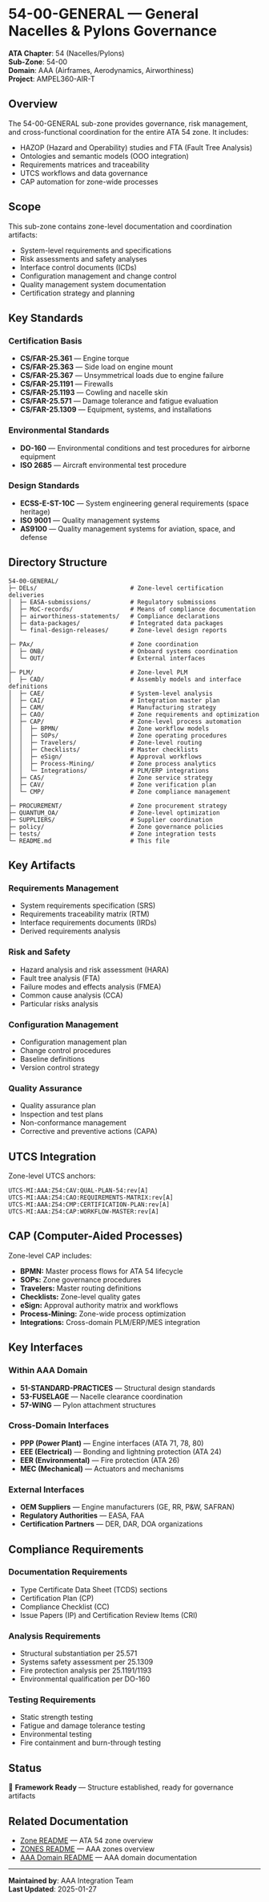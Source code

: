 # 54-00-GENERAL — General Nacelles & Pylons Governance

**ATA Chapter**: 54 (Nacelles/Pylons)  
**Sub-Zone**: 54-00  
**Domain**: AAA (Airframes, Aerodynamics, Airworthiness)  
**Project**: AMPEL360-AIR-T

## Overview

The 54-00-GENERAL sub-zone provides governance, risk management, and cross-functional coordination for the entire ATA 54 zone. It includes:
- HAZOP (Hazard and Operability) studies and FTA (Fault Tree Analysis)
- Ontologies and semantic models (OOO integration)
- Requirements matrices and traceability
- UTCS workflows and data governance
- CAP automation for zone-wide processes

## Scope

This sub-zone contains zone-level documentation and coordination artifacts:
- System-level requirements and specifications
- Risk assessments and safety analyses
- Interface control documents (ICDs)
- Configuration management and change control
- Quality management system documentation
- Certification strategy and planning

## Key Standards

### Certification Basis
- **CS/FAR-25.361** — Engine torque
- **CS/FAR-25.363** — Side load on engine mount
- **CS/FAR-25.367** — Unsymmetrical loads due to engine failure
- **CS/FAR-25.1191** — Firewalls
- **CS/FAR-25.1193** — Cowling and nacelle skin
- **CS/FAR-25.571** — Damage tolerance and fatigue evaluation
- **CS/FAR-25.1309** — Equipment, systems, and installations

### Environmental Standards
- **DO-160** — Environmental conditions and test procedures for airborne equipment
- **ISO 2685** — Aircraft environmental test procedure

### Design Standards
- **ECSS-E-ST-10C** — System engineering general requirements (space heritage)
- **ISO 9001** — Quality management systems
- **AS9100** — Quality management systems for aviation, space, and defense

## Directory Structure

```
54-00-GENERAL/
├─ DELs/                          # Zone-level certification deliveries
│  ├─ EASA-submissions/           # Regulatory submissions
│  ├─ MoC-records/                # Means of compliance documentation
│  ├─ airworthiness-statements/   # Compliance declarations
│  ├─ data-packages/              # Integrated data packages
│  └─ final-design-releases/      # Zone-level design reports
│
├─ PAx/                           # Zone coordination
│  ├─ ONB/                        # Onboard systems coordination
│  └─ OUT/                        # External interfaces
│
├─ PLM/                           # Zone-level PLM
│  ├─ CAD/                        # Assembly models and interface definitions
│  ├─ CAE/                        # System-level analysis
│  ├─ CAI/                        # Integration master plan
│  ├─ CAM/                        # Manufacturing strategy
│  ├─ CAO/                        # Zone requirements and optimization
│  ├─ CAP/                        # Zone-level process automation
│  │  ├─ BPMN/                    # Zone workflow models
│  │  ├─ SOPs/                    # Zone operating procedures
│  │  ├─ Travelers/               # Zone-level routing
│  │  ├─ Checklists/              # Master checklists
│  │  ├─ eSign/                   # Approval workflows
│  │  ├─ Process-Mining/          # Zone process analytics
│  │  └─ Integrations/            # PLM/ERP integrations
│  ├─ CAS/                        # Zone service strategy
│  ├─ CAV/                        # Zone verification plan
│  └─ CMP/                        # Zone compliance management
│
├─ PROCUREMENT/                   # Zone procurement strategy
├─ QUANTUM_OA/                    # Zone-level optimization
├─ SUPPLIERS/                     # Supplier coordination
├─ policy/                        # Zone governance policies
├─ tests/                         # Zone integration tests
└─ README.md                      # This file
```

## Key Artifacts

### Requirements Management
- System requirements specification (SRS)
- Requirements traceability matrix (RTM)
- Interface requirements documents (IRDs)
- Derived requirements analysis

### Risk and Safety
- Hazard analysis and risk assessment (HARA)
- Fault tree analysis (FTA)
- Failure modes and effects analysis (FMEA)
- Common cause analysis (CCA)
- Particular risks analysis

### Configuration Management
- Configuration management plan
- Change control procedures
- Baseline definitions
- Version control strategy

### Quality Assurance
- Quality assurance plan
- Inspection and test plans
- Non-conformance management
- Corrective and preventive actions (CAPA)

## UTCS Integration

Zone-level UTCS anchors:
```
UTCS-MI:AAA:Z54:CAV:QUAL-PLAN-54:rev[A]
UTCS-MI:AAA:Z54:CAO:REQUIREMENTS-MATRIX:rev[A]
UTCS-MI:AAA:Z54:CMP:CERTIFICATION-PLAN:rev[A]
UTCS-MI:AAA:Z54:CAP:WORKFLOW-MASTER:rev[A]
```

## CAP (Computer-Aided Processes)

Zone-level CAP includes:
- **BPMN:** Master process flows for ATA 54 lifecycle
- **SOPs:** Zone governance procedures
- **Travelers:** Master routing definitions
- **Checklists:** Zone-level quality gates
- **eSign:** Approval authority matrix and workflows
- **Process-Mining:** Zone-wide process optimization
- **Integrations:** Cross-domain PLM/ERP/MES integration

## Key Interfaces

### Within AAA Domain
- **51-STANDARD-PRACTICES** — Structural design standards
- **53-FUSELAGE** — Nacelle clearance coordination
- **57-WING** — Pylon attachment structures

### Cross-Domain Interfaces
- **PPP (Power Plant)** — Engine interfaces (ATA 71, 78, 80)
- **EEE (Electrical)** — Bonding and lightning protection (ATA 24)
- **EER (Environmental)** — Fire protection (ATA 26)
- **MEC (Mechanical)** — Actuators and mechanisms

### External Interfaces
- **OEM Suppliers** — Engine manufacturers (GE, RR, P&W, SAFRAN)
- **Regulatory Authorities** — EASA, FAA
- **Certification Partners** — DER, DAR, DOA organizations

## Compliance Requirements

### Documentation Requirements
- Type Certificate Data Sheet (TCDS) sections
- Certification Plan (CP)
- Compliance Checklist (CC)
- Issue Papers (IP) and Certification Review Items (CRI)

### Analysis Requirements
- Structural substantiation per 25.571
- Systems safety assessment per 25.1309
- Fire protection analysis per 25.1191/1193
- Environmental qualification per DO-160

### Testing Requirements
- Static strength testing
- Fatigue and damage tolerance testing
- Environmental testing
- Fire containment and burn-through testing

## Status

🚧 **Framework Ready** — Structure established, ready for governance artifacts

## Related Documentation

- [Zone README](../README.md) — ATA 54 zone overview
- [ZONES README](../../README.md) — AAA zones overview
- [AAA Domain README](../../../README.md) — AAA domain documentation

---

**Maintained by**: AAA Integration Team  
**Last Updated**: 2025-01-27
  
